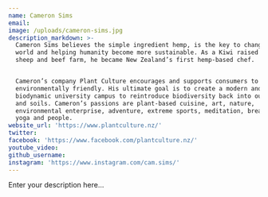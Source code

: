 ```yaml
---
name: Cameron Sims
email:
image: /uploads/cameron-sims.jpg
description_markdown: >-
  Cameron Sims believes the simple ingredient hemp, is the key to changing the
  world and helping humanity become more sustainable. As a Kiwi raised on a
  sheep and beef farm, he became New Zealand’s first hemp-based chef.


  Cameron’s company Plant Culture encourages and supports consumers to be
  environmentally friendly. His ultimate goal is to create a modern and
  biodynamic university campus to reintroduce biodiversity back into our cities
  and soils. Cameron’s passions are plant-based cuisine, art, nature,
  environmental enterprise, adventure, extreme sports, meditation, breathing,
  yoga and people.
website_url: 'https://www.plantculture.nz/'
twitter:
facebook: 'https://www.facebook.com/plantculture.nz/'
youtube_video:
github_username:
instagram: 'https://www.instagram.com/cam.sims/'
---
```


Enter your description here...
